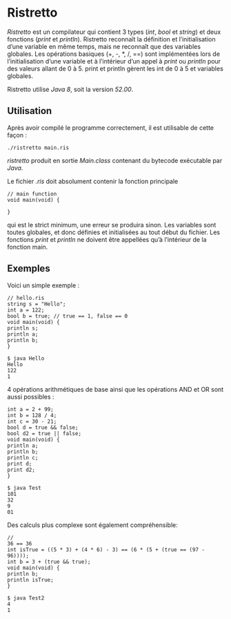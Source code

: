 # Ristretto

*Ristretto* est un compilateur qui contient 3 types (*int*, *bool* et *string*) et deux fonctions (*print* et *println*). Ristretto reconnaît la définition et l’initialisation d’une variable en même temps, mais ne reconnaît que des variables globales. Les opérations basiques (+, -, *, /, ==) sont implémentées lors de l’initialisation d’une variable et à l’intérieur d’un appel à *print* ou *println* pour des valeurs allant de 0 à 5. print et println gèrent les int de 0 à 5 et variables globales.

Ristretto utilise *Java 8*, soit la version *52.00*.

## Utilisation

Après avoir compilé le programme correctement, il est utilisable de cette façon : 

```
./ristretto main.ris
```

*ristretto* produit en sortie *Main.class* contenant du bytecode exécutable par *Java*.

Le fichier *.ris* doit absolument contenir la fonction principale

```
// main function
void main(void) {

}
```

qui est le strict minimum, une erreur se produira sinon. Les variables sont toutes globales, et donc définies et initialisées au tout début du fichier. Les fonctions *print* et *println* ne doivent être appellées qu’à l’intérieur de la fonction main.

## Exemples

Voici un simple exemple :

```
// hello.ris
string s = "Hello";
int a = 122;
bool b = true; // true == 1, false == 0
void main(void) {
println s;
println a;
println b;
}
```

```
$ java Hello
Hello
122
1
```

4 opérations arithmétiques de base ainsi que les opérations AND et OR sont aussi possibles :

```
int a = 2 + 99;
int b = 128 / 4;
int c = 30 - 21;
bool d = true && false;
bool d2 = true || false;
void main(void) {
println a;
println b;
println c;
print d;
print d2;
}
```

```
$ java Test
101
32
9
01
```

Des calculs plus complexe sont également compréhensible:

```
//
36 == 36
int isTrue = ((5 * 3) + (4 * 6) - 3) == (6 * (5 + (true == (97 - 96))));
int b = 3 + (true && true);
void main(void) {
println b;
println isTrue;
}
```

```
$ java Test2
4
1
```
